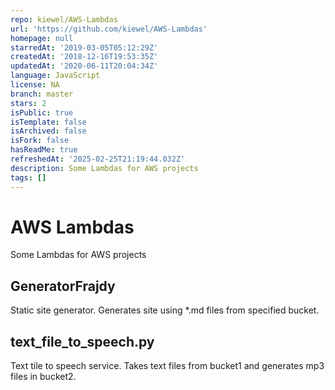 ```yaml
---
repo: kiewel/AWS-Lambdas
url: 'https://github.com/kiewel/AWS-Lambdas'
homepage: null
starredAt: '2019-03-05T05:12:29Z'
createdAt: '2018-12-16T19:53:35Z'
updatedAt: '2020-06-11T20:04:34Z'
language: JavaScript
license: NA
branch: master
stars: 2
isPublic: true
isTemplate: false
isArchived: false
isFork: false
hasReadMe: true
refreshedAt: '2025-02-25T21:19:44.032Z'
description: Some Lambdas for AWS projects
tags: []
---
```


# AWS Lambdas
Some Lambdas for AWS projects

## GeneratorFrajdy
Static site generator. Generates site using *.md files from specified bucket.

## text_file_to_speech.py
Text tile to speech service. Takes text files from bucket1 and generates mp3 files in bucket2.

